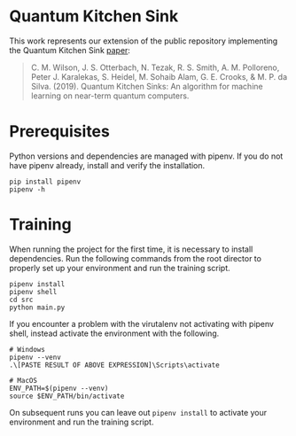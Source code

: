 # Quantum Kitchen Sink
This work represents our extension of the public repository implementing the Quantum Kitchen Sink 
[paper](https://arxiv.org/pdf/1806.08321.pdf):

> C. M. Wilson, J. S. Otterbach, N. Tezak, R. S. Smith, A. M. Polloreno, Peter J. Karalekas, S. 
Heidel, M. Sohaib Alam, G. E. Crooks, & M. P. da Silva. (2019). Quantum Kitchen Sinks: An algorithm
for machine learning on near-term quantum computers.

# Prerequisites
Python versions and dependencies are managed with pipenv. If you do not have pipenv already,
install and verify the installation.
```
pip install pipenv
pipenv -h
```

# Training
When running the project for the first time, it is necessary to install dependencies. Run the 
following commands from the root director to properly set up your environment and run the training
script.
```
pipenv install
pipenv shell
cd src
python main.py
```
If you encounter a problem with the virutalenv not activating with pipenv shell, instead activate the environment with the following.

```
# Windows
pipenv --venv
.\[PASTE RESULT OF ABOVE EXPRESSION]\Scripts\activate

# MacOS
ENV_PATH=$(pipenv --venv)
source $ENV_PATH/bin/activate
```

On subsequent runs you can leave out `pipenv install` to activate your environment and run the training script.